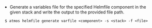 - Generate a variables file for the specified Helmfile component in the given stack and write the output to the provided file path.
```
 $ atmos helmfile generate varfile <component> -s <stack> -f <file>
```
